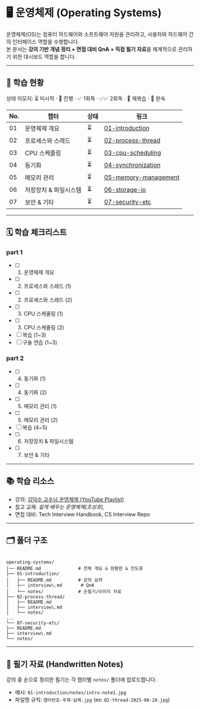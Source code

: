 
# 🖥️ 운영체제 (Operating Systems)

운영체제(OS)는 컴퓨터 하드웨어와 소프트웨어 자원을 관리하고, 사용자와 하드웨어 간의 인터페이스 역할을 수행합니다.  
본 문서는 **강의 기반 개념 정리 + 면접 대비 QnA + 직접 필기 자료**를 체계적으로 관리하기 위한 대시보드 역할을 합니다.

---

## 📌 학습 현황
상태 이모지: ⏳ 미시작 · 🔄 진행 · ✅ 1회독 · ✅✅ 2회독 · 🔁 재복습 · 🚀 완숙

| No. | 챕터 | 상태 | 링크 |
|-----|------|------|------|
| 01 | 운영체제 개요 | ⏳ | [01-introduction](./01-introduction/README.md) |
| 02 | 프로세스와 스레드 | ⏳ | [02-process-thread](./02-process-thread/README.md) |
| 03 | CPU 스케줄링 | ⏳ | [03-cpu-scheduling](./03-cpu-scheduling/README.md) |
| 04 | 동기화 | ⏳ | [04-synchronization](./04-synchronization/README.md) |
| 05 | 메모리 관리 | ⏳ | [05-memory-management](./05-memory-management/README.md) |
| 06 | 저장장치 & 파일시스템 | ⏳ | [06-storage-io](./06-storage-io/README.md) |
| 07 | 보안 & 기타 | ⏳ | [07-security-etc](./07-security-etc/README.md) |

---


## 🗓️ 학습 체크리스트

### part 1
- [ ] 01. 운영체제 개요
- [ ] 02. 프로세스와 스레드 (1)
- [ ] 02. 프로세스와 스레드 (2)
- [ ] 03. CPU 스케줄링 (1)
- [ ] 03. CPU 스케줄링 (2)
- [ ] 복습 (1~3)
- [ ] 구술 연습 (1~3)

### part 2
- [ ] 04. 동기화 (1)
- [ ] 04. 동기화 (2)
- [ ] 05. 메모리 관리 (1)
- [ ] 05. 메모리 관리 (2)
- [ ] 복습 (4~5)
- [ ] 06. 저장장치 & 파일시스템
- [ ] 07. 보안 & 기타


---

## 📚 학습 리소스
- 강의: [김덕수 교수님 운영체제 (YouTube Playlist)](https://www.youtube.com/watch?v=EdTtGv9w2sA&list=PLBrGAFAIyf5rby7QylRc6JxU5lzQ9c4tN)
- 참고 교재: *쉽게 배우는 운영체제(조성호)*,
- 면접 대비: Tech Interview Handbook, CS Interview Repo

---

## 🗂️ 폴더 구조

```

operating-systems/
│── README.md              # 전체 개요 & 현황판 & 진도표
├── 01-introduction/
│   ├── README.md          # 강의 요약
│   ├── interview\.md       # QnA
│   └── notes/             # 손필기/이미지 자료
├── 02-process-thread/
│   ├── README.md
│   ├── interview\.md
│   └── notes/
...
└── 07-security-etc/
├── README.md
├── interview\.md
└── notes/

````

---

## 📝 필기 자료 (Handwritten Notes)

강의 중 손으로 정리한 필기는 각 챕터별 `notes/` 폴더에 업로드합니다.  
- 예시: `01-introduction/notes/intro-note1.jpg`  
- 파일명 규칙: `챕터번호-주제-날짜.jpg` (ex: `02-thread-2025-08-20.jpg`)  

